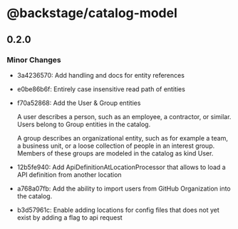 # @backstage/catalog-model

## 0.2.0
### Minor Changes

- 3a4236570: Add handling and docs for entity references
- e0be86b6f: Entirely case insensitive read path of entities
- f70a52868: Add the User & Group entities
  
  A user describes a person, such as an employee, a contractor, or similar. Users belong to Group entities in the catalog.
  
  A group describes an organizational entity, such as for example a team, a business unit, or a loose collection of people in an interest group. Members of these groups are modeled in the catalog as kind User.
- 12b5fe940: Add ApiDefinitionAtLocationProcessor that allows to load a API definition from another location
- a768a07fb: Add the ability to import users from GitHub Organization into the catalog.
- b3d57961c: Enable adding locations for config files that does not yet exist by adding a flag to api request
